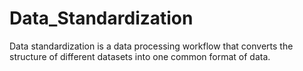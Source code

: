 # Data_Standardization
Data standardization is a data processing workflow that converts the structure of different datasets into one common format of data.
